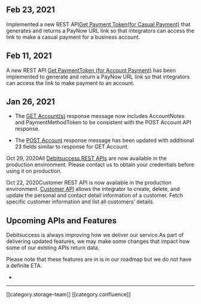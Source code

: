 
## Feb 23, 2021
Implemented a new REST API[Get Payment Token(for Casual Payment)](https://oc-debitsuccess.portal.azure-api.net/docs/services/Mock/operations/6032d38d4c55a6c59ff9de42?&groupBy=tag) that generates and returns a PayNow URL link so that integrators can access the link to make a casual payment for a business account.


## Feb 11, 2021
A new REST API [Get PaymentToken (for Account Payment)](https://oc-debitsuccess.portal.azure-api.net/docs/services/Mock/operations/60231eec62d17ed94b9acda8?&groupBy=tag) has been implemented to generate and return a PayNow URL link so that integrators can access the link to make payment to an account.


## Jan 26, 2021

* The [GET Account(s)](https://oc-debitsuccess.portal.azure-api.net/docs/services/Mock/operations/5dc1d4af15ad1d4dea48b781?tags=Accounts&pattern=&groupBy=tag) response message now includes AccountNotes and PaymentMethodToken to be consistent with the POST Account API response.


* The [POST Account](https://oc-debitsuccess.portal.azure-api.net/docs/services/Mock/operations/5dc0a46f2f4e8967ea68c2ae?) response message has been updated with additional 23 fields similar to response for GET Account.



Oct 29, 2020All [Debitsuccess REST APIs](https://debitsuccess.atlassian.net/wiki/spaces/DDE/pages/1157791982/API+Resources) are now available in the production environment. Please contact us to obtain your credentials before using it on production. 

Oct 22, 2020Customer REST API is now available in the production environment. [Customer API](https://debitsuccess.atlassian.net/wiki/spaces/DDE/pages/1255670914/Customer+Details#Customer) allows the integrator to create, delete, and update the personal and contact detail information of a customer. Fetch specific customer information and list all customers’ details. 








## Upcoming APIs and Features
Debitsuccess is always improving how we deliver our service.As part of delivering updated features, we may make some changes that impact how some of our existing APIs return data.

Please note that these features are in is in our roadmap but we do not have a definite ETA.


* 













*****

[[category.storage-team]] 
[[category.confluence]] 
